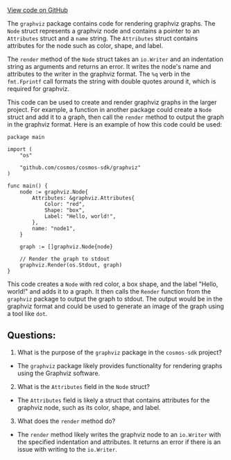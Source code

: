 [View code on GitHub](https://github.com/cosmos/cosmos-sdk/blob/main/depinject/internal/graphviz/node.go)

The `graphviz` package contains code for rendering graphviz graphs. The `Node` struct represents a graphviz node and contains a pointer to an `Attributes` struct and a `name` string. The `Attributes` struct contains attributes for the node such as color, shape, and label.

The `render` method of the `Node` struct takes an `io.Writer` and an indentation string as arguments and returns an error. It writes the node's name and attributes to the writer in the graphviz format. The `%q` verb in the `fmt.Fprintf` call formats the string with double quotes around it, which is required for graphviz.

This code can be used to create and render graphviz graphs in the larger project. For example, a function in another package could create a `Node` struct and add it to a graph, then call the `render` method to output the graph in the graphviz format. Here is an example of how this code could be used:

```
package main

import (
	"os"

	"github.com/cosmos/cosmos-sdk/graphviz"
)

func main() {
	node := graphviz.Node{
		Attributes: &graphviz.Attributes{
			Color: "red",
			Shape: "box",
			Label: "Hello, world!",
		},
		name: "node1",
	}

	graph := []graphviz.Node{node}

	// Render the graph to stdout
	graphviz.Render(os.Stdout, graph)
}
```

This code creates a `Node` with red color, a box shape, and the label "Hello, world!" and adds it to a graph. It then calls the `Render` function from the `graphviz` package to output the graph to stdout. The output would be in the graphviz format and could be used to generate an image of the graph using a tool like `dot`.
## Questions: 
 1. What is the purpose of the `graphviz` package in the `cosmos-sdk` project?
- The `graphviz` package likely provides functionality for rendering graphs using the Graphviz software.

2. What is the `Attributes` field in the `Node` struct?
- The `Attributes` field is likely a struct that contains attributes for the graphviz node, such as its color, shape, and label.

3. What does the `render` method do?
- The `render` method likely writes the graphviz node to an `io.Writer` with the specified indentation and attributes. It returns an error if there is an issue with writing to the `io.Writer`.